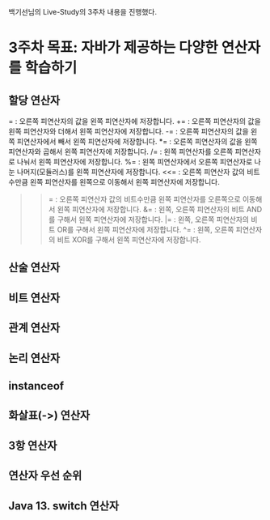 백기선님의 Live-Study의 3주차 내용을 진행했다.

# 3주차 목표: 자바가 제공하는 다양한 연산자를 학습하기

## 할당 연산자

=   :   오른쪽 피연산자의 값을 왼쪽 피연산자에 저장합니다.
+=   :   오른쪽 피연산자의 값을 왼쪽 피연산자와 더해서 왼쪽 피연산자에 저장합니다.
-=   :   오른쪽 피연산자의 값을 왼쪽 피연산자에서 빼서 왼쪽 피연산자에 저장합니다.
*=   :   오른쪽 피연산자의 값을 왼쪽 피연산자와 곱해서 왼쪽 피연산자에 저장합니다.
/=   :   왼쪽 피연산자를 오른쪽 피연산자로 나눠서 왼쪽 피연산자에 저장합니다.
%=   :   왼쪽 피연산자에서 오른쪽 피연산자로 나눈 나머지(모듈러스)를 왼쪽 피연산자에 저장합니다.
<<=   :   오른쪽 피연산자 값의 비트수만큼 왼쪽 피연산자를 왼쪽으로 이동해서 왼쪽 피연산자에 저장합니다.
>>=   :   오른쪽 피연산자 값의 비트수만큼 왼쪽 피연산자를 오른쪽으로 이동해서 왼쪽 피연산자에 저장합니다.
&=   :   왼쪽, 오른쪽 피연산자의 비트 AND를 구해서 왼쪽 피연산자에 저장합니다.
|=   :   왼쪽, 오른쪽 피연산자의 비트 OR를 구해서 왼쪽 피연산자에 저장합니다.
^=   :   왼쪽, 오른쪽 피연산자의 비트 XOR를 구해서 왼쪽 피연산자에 저장합니다.


## 산술 연산자





## 비트 연산자
## 관계 연산자
## 논리 연산자
## instanceof
## 화살표(->) 연산자
## 3항 연산자
## 연산자 우선 순위
## Java 13. switch 연산자